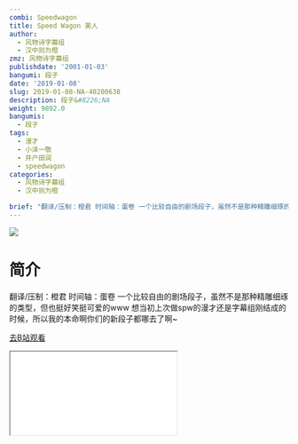 ```yaml
---
combi: Speedwagon
title: Speed Wagon 美人
author:
  - 风物诗字幕组
  - 汉中则为橙
zmz: 风物诗字幕组
publishdate: '2001-01-03'
bangumi: 段子
date: '2019-01-08'
slug: 2019-01-08-NA-40200638
description: 段子&#8226;NA
weight: 9892.0
bangumis:
  - 段子
tags:
  - 漫才
  - 小泽一敬
  - 井户田润
  - speedwagon
categories:
  - 风物诗字幕组
  - 汉中则为橙

brief: "翻译/压制：橙君 时间轴：蛋卷 一个比较自由的剧场段子，虽然不是那种精雕细琢的类型，但也挺好笑挺可爱的www 想当初上次做spw的漫才还是字幕组刚结成的时候，所以我的本命啊你们的新段子都哪去了啊~"
---
```

![](https://i.imgur.com/IpJzCof.jpg)
# 简介  
翻译/压制：橙君 时间轴：蛋卷
一个比较自由的剧场段子，虽然不是那种精雕细琢的类型，但也挺好笑挺可爱的www
想当初上次做spw的漫才还是字幕组刚结成的时候，所以我的本命啊你们的新段子都哪去了啊~  

[去B站观看](https://www.bilibili.com/video/av40200638/)
<div class ="resp-container"><iframe class="testiframe" src="//player.bilibili.com/player.html?aid=40200638"", scrolling="no", allowfullscreen="true" > </iframe></div> 
